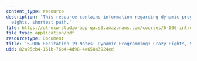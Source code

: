 ```yaml
---
content_type: resource
description: 'This resource contains information regarding dynamic programming: crazy
  eights, shortest path.'
file: https://ol-ocw-studio-app-qa.s3.amazonaws.com/courses/6-006-introduction-to-algorithms-fall-2011/82a95cb4161b76b44d984e658a3924ed_MIT6_006F11_rec19.pdf
file_type: application/pdf
resourcetype: Document
title: '6.006 Recitation 19 Notes: Dynamic Programming: Crazy Eights, Shortest Path'
uid: 82a95cb4-161b-76b4-4d98-4e658a3924ed
---
```

